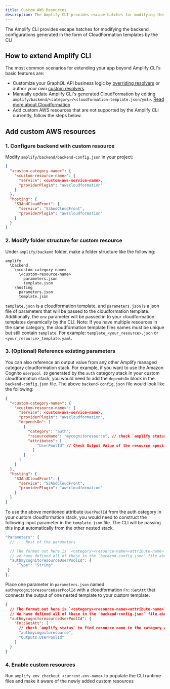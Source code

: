 ```yaml
---
title: Custom AWS Resources
description: The Amplify CLI provides escape hatches for modifying the backend configurations generated in the form of CloudFormation templates by the CLI. This allows you to use the CLI for common flows but also any advanced scenarios which aren't provided in the standard category workflows.
---
```


The Amplify CLI provides escape hatches for modifying the backend configurations generated in the form of CloudFormation templates by the CLI. 

## How to extend Amplify CLI

The most common scenarios for extending your app beyond Amplify CLI's basic features are:
* Customize your GraphQL API business logic by [overriding resolvers](~/cli/graphql-transformer/resolvers.md#overwriting-resolvers) or author your own [custom resolvers](~/cli/graphql-transformer/resolvers.md#custom-resolvers).
* Manually update Amplify CLI's generated CloudFormation by editing `amplify/backend/<category>/<cloudformation-template.json/yml>`. [Read more about Cloudformation](https://aws.amazon.com/cloudformation/)
* Add custom AWS resources that are not supported by the Amplify CLI currently, follow the steps below.

## Add custom AWS resources 

### 1. Configure backend with custom resource
Modify `amplify/backend/backend-config.json` in your project:
```json
{
  "<custom-category-name>": {
    "<custom-resource-name>": {
      "service": <custom-aws-service-name>,
      "providerPlugin": "awscloudformation"
    }
  },
  "hosting": {
    "S3AndCloudFront": {
      "service": "S3AndCloudFront",
      "providerPlugin": "awscloudformation"
    }
  }
}
```


### 2. Modify folder structure for custom resource
Under `amplify/backend` folder, make a folder structure like the following:
```console
amplify
  \backend
    \<custom-category-name>
      \<custom-resource-name>
        parameters.json
        template.json
    \hosting
      parameters.json
      template.json
```
`template.json` is a cloudformation template, and `parameters.json` is a json file of parameters that will be passed to the cloudformation template. Additionally, the `env` parameter will be passed in to your cloudformation templates dynamically by the CLI. Note: If you have multiple resources in the same category, the cloudformation template files names must be unique but still contain `template`. For example: `template_<your_resource>.json` or `<your_resource>_template.yaml`.

### 3. (Optional) Reference existing parameters

You can also reference an output value from any other Amplify managed category cloudformation stack. For example, if you want to use the Amazon Cognito `userpool ID` generated by the `auth` category stack in your custom cloudformation stack, you would need to add the `dependsOn` block in the `backend-config.json` file. The above `backend-config.json` file would look like the following:

```json
{
  "<custom-category-name>": {
    "<custom-resource-name>": {
      "service": <custom-aws-service-name>,
      "providerPlugin": "awscloudformation",
      "dependsOn": [
        {
          "category": "auth",
          "resourceName": "mycognitoresource", // check `amplify status` to find resource name
          "attributes": [
              "UserPoolId" // Check Output Value of the resource specific cloudformation file to find available attributes
            ]
        }
      ]
    }
  },
  "hosting": {
    "S3AndCloudFront": {
      "service": "S3AndCloudFront",
      "providerPlugin": "awscloudformation"
    }
  }
}
```

To use the above mentioned attribute `UserPoolId` from the auth category in your custom cloudformation stack, you would need to construct the following input parameter in the `template.json` file. The CLI will be passing this input automatically from the other nested stack.

```javascript
"Parameters": {
  // ... Rest of the parameters

  // The format out here is `<category><resource-name><attribute-name>`
  // we have defined all of these in the `backend-config.json` file above
  "authmycognitoresourceUserPoolId": { 
	 "Type": "String"
 }
},
```

Place one parameter in `parameters.json` named `authmycognitoresourceUserPoolId` with a cloudformation `Fn::GetAtt` that connects the output of one nested template to your custom template.

```json
{
  // The format out here is `<category><resource-name><attribute-name>`
  // We have defined all of these in the `backend-config.json` file above
  "authmycognitoresourceUserPoolId": {
    "Fn::GetAtt": [
      // check `amplify status` to find resource name in the category auth
      "authmycognitoresource",  
      "Outputs.UserPoolId"
    ]
  }
}
```

### 4. Enable custom resources
Run `amplify env checkout <current-env-name>` to populate the CLI runtime files and make it aware of the newly added custom resources
